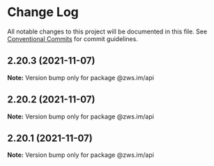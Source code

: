 # Change Log

All notable changes to this project will be documented in this file.
See [Conventional Commits](https://conventionalcommits.org) for commit guidelines.

## 2.20.3 (2021-11-07)

**Note:** Version bump only for package @zws.im/api





## 2.20.2 (2021-11-07)

**Note:** Version bump only for package @zws.im/api





## 2.20.1 (2021-11-07)

**Note:** Version bump only for package @zws.im/api

